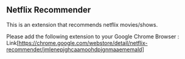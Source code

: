 ## Netflix Recommender
This is an extension that recommends netflix movies/shows.

Please add the following extension to your Google Chrome Browser : Link[https://chrome.google.com/webstore/detail/netflix-recommender/jmlenepjghcaamoohdpjgnmaaememald]